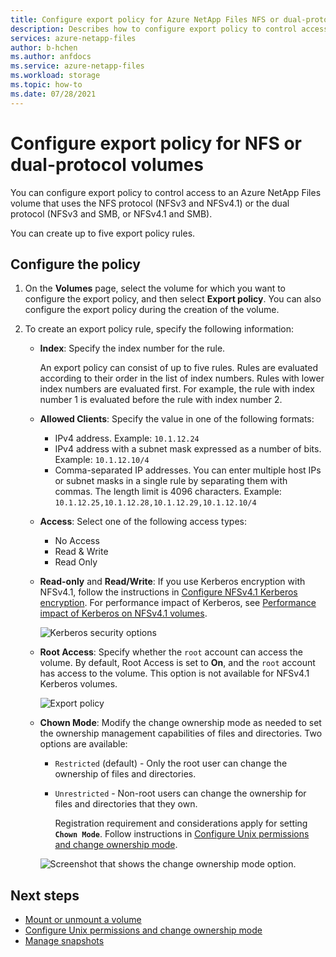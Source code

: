 ```yaml
---
title: Configure export policy for Azure NetApp Files NFS or dual-protocol volumes - Azure NetApp Files
description: Describes how to configure export policy to control access to an NFS volume using Azure NetApp Files
services: azure-netapp-files
author: b-hchen
ms.author: anfdocs
ms.service: azure-netapp-files
ms.workload: storage
ms.topic: how-to
ms.date: 07/28/2021
---
```

# Configure export policy for NFS or dual-protocol volumes

You can configure export policy to control access to an Azure NetApp Files volume that uses the NFS protocol (NFSv3 and NFSv4.1) or the dual protocol (NFSv3 and SMB, or NFSv4.1 and SMB). 

You can create up to five export policy rules.

## Configure the policy 

1.	On the **Volumes** page, select the volume for which you want to configure the export policy, and then select **Export policy**. You can also configure the export policy during the creation of the volume.

2.	To create an export policy rule, specify the following information:   
    * **Index**: Specify the index number for the rule.  
      
      An export policy can consist of up to five rules. Rules are evaluated according to their order in the list of index numbers. Rules with lower index numbers are evaluated first. For example, the rule with index number 1 is evaluated before the rule with index number 2. 

    * **Allowed Clients**: Specify the value in one of the following formats:  
      * IPv4 address. Example: `10.1.12.24`
      * IPv4 address with a subnet mask expressed as a number of bits. Example: `10.1.12.10/4`
      * Comma-separated IP addresses. You can enter multiple host IPs or subnet masks in a single rule by separating them with commas. The length limit is 4096 characters. Example: `10.1.12.25,10.1.12.28,10.1.12.29,10.1.12.10/4`

    * **Access**: Select one of the following access types:  
      * No Access 
      * Read & Write
      * Read Only

    * **Read-only** and **Read/Write**: If you use Kerberos encryption with NFSv4.1, follow the instructions in [Configure NFSv4.1 Kerberos encryption](configure-kerberos-encryption.md).  For performance impact of Kerberos, see [Performance impact of Kerberos on NFSv4.1 volumes](performance-impact-kerberos.md). 

      ![Kerberos security options](../media/azure-netapp-files/kerberos-security-options.png) 

    * **Root Access**: Specify whether the `root` account can access the volume.  By default, Root Access is set to **On**, and the `root` account has access to the volume.  This option is not available for NFSv4.1 Kerberos volumes.

      ![Export policy](../media/azure-netapp-files/azure-netapp-files-export-policy.png) 

    * **Chown Mode**:	Modify the change ownership mode as needed to set the ownership management capabilities of files and directories.  Two options are available:   

      * `Restricted` (default) - Only the root user can change the ownership of files and directories.
      * `Unrestricted` - Non-root users can change the ownership for files and directories that they own.  

        Registration requirement and considerations apply for setting **`Chown Mode`**. Follow instructions in [Configure Unix permissions and change ownership mode](configure-unix-permissions-change-ownership-mode.md).  

      ![Screenshot that shows the change ownership mode option.](../media/azure-netapp-files/chown-mode-export-policy.png) 

## Next steps 
* [Mount or unmount a volume](azure-netapp-files-mount-unmount-volumes-for-virtual-machines.md)
* [Configure Unix permissions and change ownership mode](configure-unix-permissions-change-ownership-mode.md) 
* [Manage snapshots](azure-netapp-files-manage-snapshots.md)
